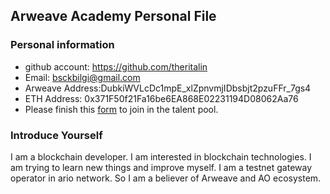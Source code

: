 ## Arweave Academy Personal File

### Personal information

- github account: https://github.com/theritalin
- Email: bsckbilgi@gmail.com
- Arweave Address:DubkiWVLcDc1mpE_xlZpnvmjIDbsbjt2pzuFFr_7gs4
- ETH Address: 0x371F50f21Fa16be6EA868E02231194D08062Aa76
- Please finish this [form](https://docs.google.com/forms/d/e/1FAIpQLSfWA5fIIcBgmRppm3jNz5vmf9Mai_QMVil-2pO4r7YKn_Zhtw/viewform?usp=sf_link) to join in the talent pool.

### Introduce Yourself

I am a blockchain developer. I am interested in blockchain technologies. I am trying to learn new things and improve myself. I am a testnet gateway operator in ario network.
So I am a believer of Arweave and AO ecosystem.
